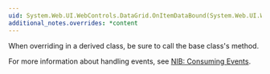 ```yaml
---
uid: System.Web.UI.WebControls.DataGrid.OnItemDataBound(System.Web.UI.WebControls.DataGridItemEventArgs)
additional_notes.overrides: *content
---
```


<p>When overriding <xref href="System.Web.UI.WebControls.DataGrid.OnItemDataBound(System.Web.UI.WebControls.DataGridItemEventArgs)"></xref> in a derived class, be sure to call the base class's <xref href="System.Web.UI.WebControls.DataGrid.OnItemDataBound(System.Web.UI.WebControls.DataGridItemEventArgs)"></xref> method.  
  
 For more information about handling events, see [NIB: Consuming Events](http://msdn.microsoft.com/en-us/01e4f1bc-e55e-413f-98c7-6588493e5f67).</p>


